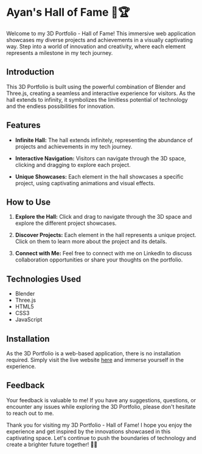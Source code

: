 # Ayan's Hall of Fame 🚀🏆

Welcome to my 3D Portfolio - Hall of Fame! This immersive web application showcases my diverse projects and achievements in a visually captivating way. Step into a world of innovation and creativity, where each element represents a milestone in my tech journey.

## Introduction

This 3D Portfolio is built using the powerful combination of Blender and Three.js, creating a seamless and interactive experience for visitors. As the hall extends to infinity, it symbolizes the limitless potential of technology and the endless possibilities for innovation.

## Features

- **Infinite Hall:** The hall extends infinitely, representing the abundance of projects and achievements in my tech journey.

- **Interactive Navigation:** Visitors can navigate through the 3D space, clicking and dragging to explore each project.

- **Unique Showcases:** Each element in the hall showcases a specific project, using captivating animations and visual effects.

## How to Use

1. **Explore the Hall:** Click and drag to navigate through the 3D space and explore the different project showcases.

2. **Discover Projects:** Each element in the hall represents a unique project. Click on them to learn more about the project and its details.

3. **Connect with Me:** Feel free to connect with me on LinkedIn to discuss collaboration opportunities or share your thoughts on the portfolio.

## Technologies Used

- Blender
- Three.js
- HTML5
- CSS3
- JavaScript

## Installation

As the 3D Portfolio is a web-based application, there is no installation required. Simply visit the live website [here](https://programmingninjas.github.io/Portfolio/) and immerse yourself in the experience.

## Feedback

Your feedback is valuable to me! If you have any suggestions, questions, or encounter any issues while exploring the 3D Portfolio, please don't hesitate to reach out to me.

Thank you for visiting my 3D Portfolio - Hall of Fame! I hope you enjoy the experience and get inspired by the innovations showcased in this captivating space. Let's continue to push the boundaries of technology and create a brighter future together! 🌟🚀
